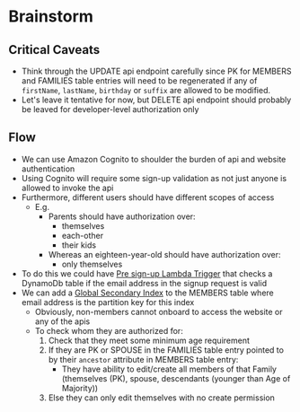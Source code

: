 # Brainstorm

## Critical Caveats

- Think through the UPDATE api endpoint carefully since PK for MEMBERS and FAMILIES table entries will need to be
  regenerated if any of `firstName`, `lastName`, `birthday` or `suffix` are allowed to be modified.
- Let's leave it tentative for now, but DELETE api endpoint should probably be leaved for developer-level authorization
  only

## Flow

- We can use Amazon Cognito to shoulder the burden of api and website authentication
- Using Cognito will require some sign-up validation as not just anyone is allowed to invoke the api
- Furthermore, different users should have different scopes of access
    - E.g.
        - Parents should have authorization over:
            - themselves
            - each-other
            - their kids
        - Whereas an eighteen-year-old should have authorization over:
            - only themselves
- To do this we could
  have [Pre sign-up Lambda Trigger](https://docs.aws.amazon.com/cognito/latest/developerguide/user-pool-lambda-pre-sign-up.html)
  that checks a DynamoDb table if the email address in the signup request is valid
- We can add a [Global Secondary Index](https://docs.aws.amazon.com/amazondynamodb/latest/developerguide/GSI.html)
  to the MEMBERS table where email address is the partition key for this index
  - Obviously, non-members cannot onboard to access the website or any of the apis
  - To check whom they are authorized for:
      1. Check that they meet some minimum age requirement
      2. If they are PK or SPOUSE in the FAMILIES table entry pointed to by their `ancestor` attribute in MEMBERS table
         entry:
          - They have ability to edit/create all members of that Family (themselves (PK), spouse, descendants (younger
            than Age of Majority))
      3. Else they can only edit themselves with no create permission
